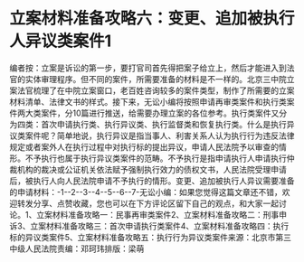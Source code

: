 # 立案材料准备攻略六：变更、追加被执行人异议类案件1

编者按：立案是诉讼的第一步，要打官司首先得把案子给立上，然后才能进入到法官的实体审理程序。但不同的案件，所需要准备的材料是不一样的。北京三中院立案法官梳理了在中院立案窗口，老百姓咨询较多的案件类型，制作了所需要的立案材料清单、法律文书的样式。接下来，无讼小编将按照申请再审类案件和执行类案件两大类案件，分10篇进行推送，给需要办理立案的各位参考。执行类案件又分为四类：首次申请执行类、执行异议类、执行监督类和恢复执行类。什么是执行异议类案件呢？简单地说，执行异议是指当事人、利害关系人认为执行行为违反法律规定或者案外人在执行过程中对执行标的提出异议，申请人民法院予以审查的情形。不予执行也属于执行异议类案件的范畴。不予执行是指申请执行人申请执行仲裁机构的裁决或公证机关依法赋予强制执行效力的债权文书，人民法院受理申请后，被执行人向人民法院申请不予执行的情形。变更、追加被执行人异议需要准备的申请材料：-1--2--3--4--5--6--7-无讼小编：如果您觉得这篇文章还不错，欢迎转发分享、点赞收藏，您也可以在下方评论区留下自己的观点，和大家一起讨论。1、立案材料准备攻略一：民事再审类案件2、立案材料准备攻略二：刑事申诉3、立案材料准备攻略三：首次申请执行类案件4、立案材料准备攻略四：执行标的异议类案件5、立案材料准备攻略五：执行行为异议类案件来源：北京市第三中级人民法院责编：邓珂玮排版：梁萌

